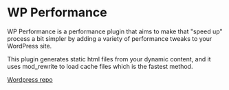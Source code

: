 # WP Performance

WP Performance is a performance plugin that aims to make that "speed up" process a bit simpler by adding a variety of performance tweaks to your WordPress site.

This plugin generates static html files from your dynamic content, and it uses mod_rewrite to load cache files which is the fastest method.


[Wordpress repo](https://wordpress.org/plugins/wp-performance/ "WP Performance")